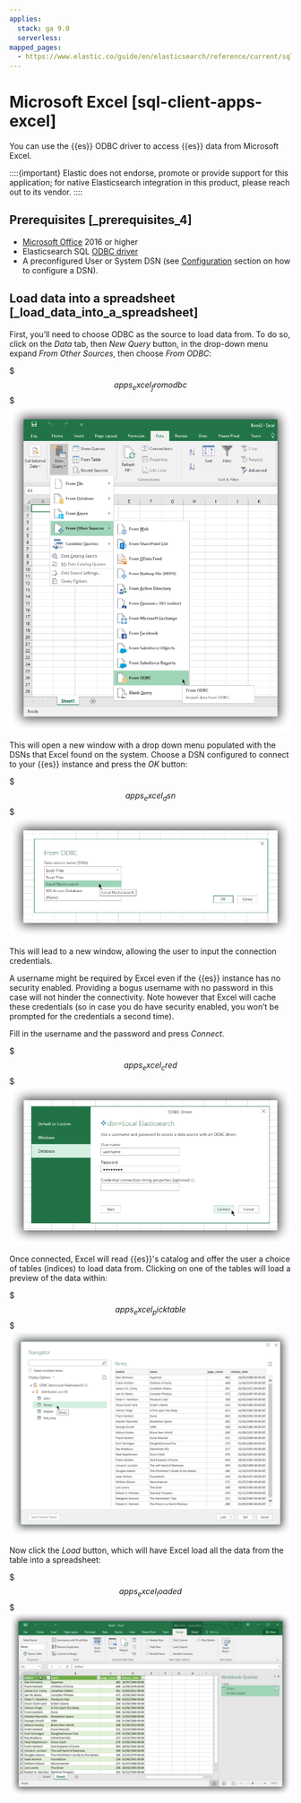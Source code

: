 ```yaml
---
applies:
  stack: ga 9.0
  serverless:
mapped_pages:
  - https://www.elastic.co/guide/en/elasticsearch/reference/current/sql-client-apps-excel.html
---
```


# Microsoft Excel [sql-client-apps-excel]

You can use the {{es}} ODBC driver to access {{es}} data from Microsoft Excel.

::::{important}
Elastic does not endorse, promote or provide support for this application; for native Elasticsearch integration in this product, please reach out to its vendor.
::::


## Prerequisites [_prerequisites_4]

* [Microsoft Office](https://products.office.com/en/excel) 2016 or higher
* Elasticsearch SQL [ODBC driver](sql-odbc.md)
* A preconfigured User or System DSN (see [Configuration](sql-odbc-setup.md#dsn-configuration) section on how to configure a DSN).


## Load data into a spreadsheet [_load_data_into_a_spreadsheet]

First, you’ll need to choose ODBC as the source to load data from. To do so, click on the *Data* tab, then *New Query* button, in the drop-down menu expand *From Other Sources*, then choose *From ODBC*:

$$$apps_excel_fromodbc$$$
![apps excel fromodbc](../../../images/elasticsearch-reference-apps_excel_fromodbc.png "")

This will open a new window with a drop down menu populated with the DSNs that Excel found on the system. Choose a DSN configured to connect to your {{es}} instance and press the *OK* button:

$$$apps_excel_dsn$$$
![apps excel dsn](../../../images/elasticsearch-reference-apps_excel_dsn.png "")

This will lead to a new window, allowing the user to input the connection credentials.

A username might be required by Excel even if the {{es}} instance has no security enabled. Providing a bogus username with no password in this case will not hinder the connectivity. Note however that Excel will cache these credentials (so in case you do have security enabled, you won’t be prompted for the credentials a second time).

Fill in the username and the password and press *Connect*.

$$$apps_excel_cred$$$
![apps excel cred](../../../images/elasticsearch-reference-apps_excel_cred.png "")

Once connected, Excel will read {{es}}'s catalog and offer the user a choice of tables (indices) to load data from. Clicking on one of the tables will load a preview of the data within:

$$$apps_excel_picktable$$$
![apps excel picktable](../../../images/elasticsearch-reference-apps_excel_picktable.png "")

Now click the *Load* button, which will have Excel load all the data from the table into a spreadsheet:

$$$apps_excel_loaded$$$
![apps excel loaded](../../../images/elasticsearch-reference-apps_excel_loaded.png "")


